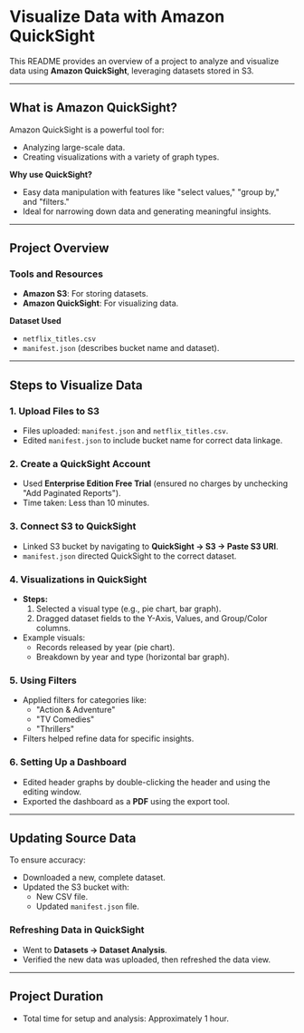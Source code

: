 # Visualize Data with Amazon QuickSight

This README provides an overview of a project to analyze and visualize data using **Amazon QuickSight**, leveraging datasets stored in S3.

---

## What is Amazon QuickSight?

Amazon QuickSight is a powerful tool for:

- Analyzing large-scale data.
- Creating visualizations with a variety of graph types.

**Why use QuickSight?**

- Easy data manipulation with features like "select values," "group by," and "filters."
- Ideal for narrowing down data and generating meaningful insights.

---

## Project Overview

### Tools and Resources

- **Amazon S3**: For storing datasets.
- **Amazon QuickSight**: For visualizing data.

**Dataset Used**

- `netflix_titles.csv`
- `manifest.json` (describes bucket name and dataset).

---

## Steps to Visualize Data

### 1. Upload Files to S3

- Files uploaded: `manifest.json` and `netflix_titles.csv`.
- Edited `manifest.json` to include bucket name for correct data linkage.

### 2. Create a QuickSight Account

- Used **Enterprise Edition Free Trial** (ensured no charges by unchecking "Add Paginated Reports").
- Time taken: Less than 10 minutes.

### 3. Connect S3 to QuickSight

- Linked S3 bucket by navigating to **QuickSight -> S3 -> Paste S3 URI**.
- `manifest.json` directed QuickSight to the correct dataset.

### 4. Visualizations in QuickSight

- **Steps:**
  1. Selected a visual type (e.g., pie chart, bar graph).
  2. Dragged dataset fields to the Y-Axis, Values, and Group/Color columns.
- Example visuals:
  - Records released by year (pie chart).
  - Breakdown by year and type (horizontal bar graph).

### 5. Using Filters

- Applied filters for categories like:
  - "Action & Adventure"
  - "TV Comedies"
  - "Thrillers"
- Filters helped refine data for specific insights.

### 6. Setting Up a Dashboard

- Edited header graphs by double-clicking the header and using the editing window.
- Exported the dashboard as a **PDF** using the export tool.

---

## Updating Source Data

To ensure accuracy:

- Downloaded a new, complete dataset.
- Updated the S3 bucket with:
  - New CSV file.
  - Updated `manifest.json` file.

### Refreshing Data in QuickSight

- Went to **Datasets -> Dataset Analysis**.
- Verified the new data was uploaded, then refreshed the data view.

---

## Project Duration

- Total time for setup and analysis: Approximately 1 hour.
